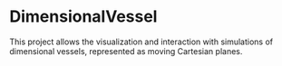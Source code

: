 # DimensionalVessel
This project allows the visualization and interaction with simulations of dimensional vessels, represented as moving Cartesian planes.
